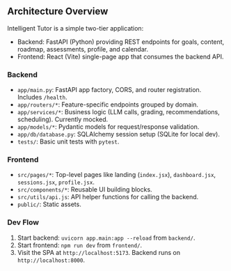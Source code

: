 ## Architecture Overview

Intelligent Tutor is a simple two-tier application:

- Backend: FastAPI (Python) providing REST endpoints for goals, content, roadmap, assessments, profile, and calendar.
- Frontend: React (Vite) single-page app that consumes the backend API.

### Backend
- `app/main.py`: FastAPI app factory, CORS, and router registration. Includes `/health`.
- `app/routers/*`: Feature-specific endpoints grouped by domain.
- `app/services/*`: Business logic (LLM calls, grading, recommendations, scheduling). Currently mocked.
- `app/models/*`: Pydantic models for request/response validation.
- `app/db/database.py`: SQLAlchemy session setup (SQLite for local dev).
- `tests/`: Basic unit tests with `pytest`.

### Frontend
- `src/pages/*`: Top-level pages like landing (`index.jsx`), `dashboard.jsx`, `sessions.jsx`, `profile.jsx`.
- `src/components/*`: Reusable UI building blocks.
- `src/utils/api.js`: API helper functions for calling the backend.
- `public/`: Static assets.

### Dev Flow
1. Start backend: `uvicorn app.main:app --reload` from `backend/`.
2. Start frontend: `npm run dev` from `frontend/`.
3. Visit the SPA at `http://localhost:5173`. Backend runs on `http://localhost:8000`.



